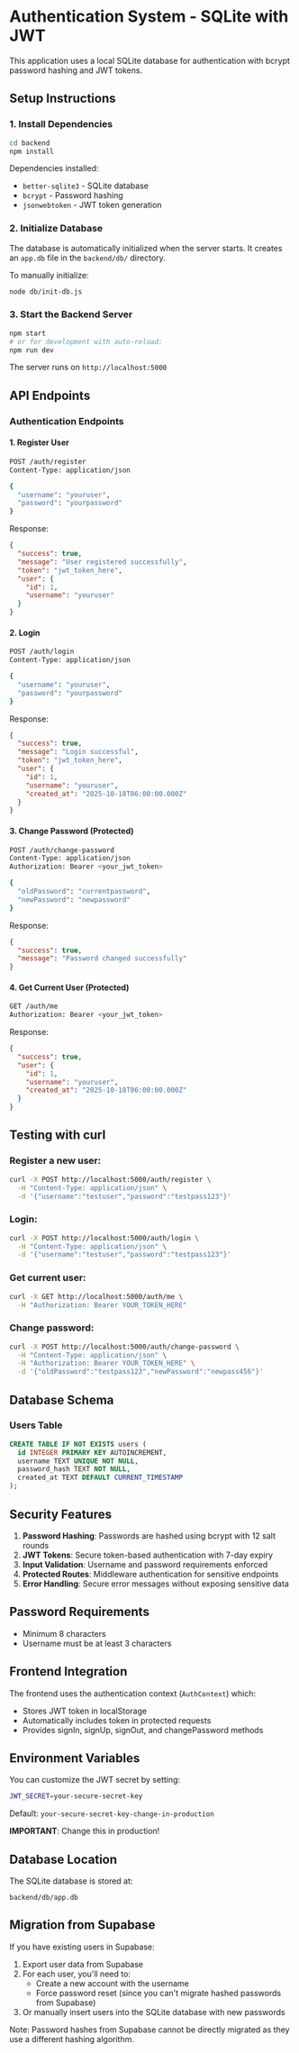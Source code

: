 # Authentication System - SQLite with JWT

This application uses a local SQLite database for authentication with bcrypt password hashing and JWT tokens.

## Setup Instructions

### 1. Install Dependencies

```bash
cd backend
npm install
```

Dependencies installed:
- `better-sqlite3` - SQLite database
- `bcrypt` - Password hashing
- `jsonwebtoken` - JWT token generation

### 2. Initialize Database

The database is automatically initialized when the server starts. It creates an `app.db` file in the `backend/db/` directory.

To manually initialize:
```bash
node db/init-db.js
```

### 3. Start the Backend Server

```bash
npm start
# or for development with auto-reload:
npm run dev
```

The server runs on `http://localhost:5000`

## API Endpoints

### Authentication Endpoints

#### 1. Register User
```bash
POST /auth/register
Content-Type: application/json

{
  "username": "youruser",
  "password": "yourpassword"
}
```

Response:
```json
{
  "success": true,
  "message": "User registered successfully",
  "token": "jwt_token_here",
  "user": {
    "id": 1,
    "username": "youruser"
  }
}
```

#### 2. Login
```bash
POST /auth/login
Content-Type: application/json

{
  "username": "youruser",
  "password": "yourpassword"
}
```

Response:
```json
{
  "success": true,
  "message": "Login successful",
  "token": "jwt_token_here",
  "user": {
    "id": 1,
    "username": "youruser",
    "created_at": "2025-10-18T06:00:00.000Z"
  }
}
```

#### 3. Change Password (Protected)
```bash
POST /auth/change-password
Content-Type: application/json
Authorization: Bearer <your_jwt_token>

{
  "oldPassword": "currentpassword",
  "newPassword": "newpassword"
}
```

Response:
```json
{
  "success": true,
  "message": "Password changed successfully"
}
```

#### 4. Get Current User (Protected)
```bash
GET /auth/me
Authorization: Bearer <your_jwt_token>
```

Response:
```json
{
  "success": true,
  "user": {
    "id": 1,
    "username": "youruser",
    "created_at": "2025-10-18T06:00:00.000Z"
  }
}
```

## Testing with curl

### Register a new user:
```bash
curl -X POST http://localhost:5000/auth/register \
  -H "Content-Type: application/json" \
  -d '{"username":"testuser","password":"testpass123"}'
```

### Login:
```bash
curl -X POST http://localhost:5000/auth/login \
  -H "Content-Type: application/json" \
  -d '{"username":"testuser","password":"testpass123"}'
```

### Get current user:
```bash
curl -X GET http://localhost:5000/auth/me \
  -H "Authorization: Bearer YOUR_TOKEN_HERE"
```

### Change password:
```bash
curl -X POST http://localhost:5000/auth/change-password \
  -H "Content-Type: application/json" \
  -H "Authorization: Bearer YOUR_TOKEN_HERE" \
  -d '{"oldPassword":"testpass123","newPassword":"newpass456"}'
```

## Database Schema

### Users Table
```sql
CREATE TABLE IF NOT EXISTS users (
  id INTEGER PRIMARY KEY AUTOINCREMENT,
  username TEXT UNIQUE NOT NULL,
  password_hash TEXT NOT NULL,
  created_at TEXT DEFAULT CURRENT_TIMESTAMP
);
```

## Security Features

1. **Password Hashing**: Passwords are hashed using bcrypt with 12 salt rounds
2. **JWT Tokens**: Secure token-based authentication with 7-day expiry
3. **Input Validation**: Username and password requirements enforced
4. **Protected Routes**: Middleware authentication for sensitive endpoints
5. **Error Handling**: Secure error messages without exposing sensitive data

## Password Requirements

- Minimum 8 characters
- Username must be at least 3 characters

## Frontend Integration

The frontend uses the authentication context (`AuthContext`) which:
- Stores JWT token in localStorage
- Automatically includes token in protected requests
- Provides signIn, signUp, signOut, and changePassword methods

## Environment Variables

You can customize the JWT secret by setting:
```bash
JWT_SECRET=your-secure-secret-key
```

Default: `your-secure-secret-key-change-in-production`

**IMPORTANT**: Change this in production!

## Database Location

The SQLite database is stored at:
```
backend/db/app.db
```

## Migration from Supabase

If you have existing users in Supabase:

1. Export user data from Supabase
2. For each user, you'll need to:
   - Create a new account with the username
   - Force password reset (since you can't migrate hashed passwords from Supabase)
3. Or manually insert users into the SQLite database with new passwords

Note: Password hashes from Supabase cannot be directly migrated as they use a different hashing algorithm.

